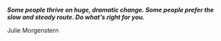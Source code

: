_**Some people thrive on huge, dramatic change. Some people prefer the slow and steady route. Do what's right for you.**_

Julie Morgenstern